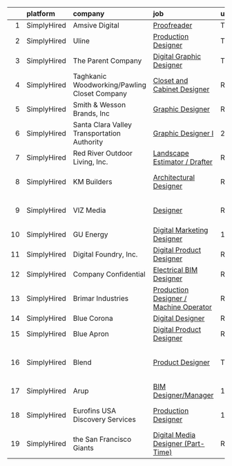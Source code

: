 

|    | platform    | company                                      | job                                                                                                                                                 | update_time   | location                      |
|---:|:------------|:---------------------------------------------|:----------------------------------------------------------------------------------------------------------------------------------------------------|:--------------|:------------------------------|
|  1 | SimplyHired | Amsive Digital                               | [Proofreader](https://www.simplyhired.com/job/1PAcM3raGBIMrqNNXSQVGPQgJ2CnMWB6MXOfCxvYMMN10p6DXmd-fA?q=digital+designer)                            | Today         | Remote                        |
|  2 | SimplyHired | Uline                                        | [Production Designer](https://www.simplyhired.com/job/drf8rLZKizKvfE4D1QotW0E4wqq_H-CIC5B01kfqBb92BfWp5xtRbA?q=digital+designer)                    | Today         | Pleasant Prairie, WI          |
|  3 | SimplyHired | The Parent Company                           | [Digital Graphic Designer](https://www.simplyhired.com/job/fckBAbX63A84PoCfdCK17EwJWt7fpUHHAFQrxmVOaTt3nRbw2190PQ?q=digital+designer)               | Today         | San Jose, CA                  |
|  4 | SimplyHired | Taghkanic Woodworking/Pawling Closet Company | [Closet and Cabinet Designer](https://www.simplyhired.com/job/hz0odY_byYF-uZ1MVs79vWXh01bJFgR9D5-8nHIfxaEJCjn4gHwRpQ?q=digital+designer)            | Recently      | Pawling, NY                   |
|  5 | SimplyHired | Smith & Wesson Brands, Inc                   | [Graphic Designer](https://www.simplyhired.com/job/WZP1AeVBdJyl_C-vuTuHt_1uD3KWKdXGHoRilvprN4adH0oq1JMaVg?q=digital+designer)                       | Recently      | Maryville, TN                 |
|  6 | SimplyHired | Santa Clara Valley Transportation Authority  | [Graphic Designer I](https://www.simplyhired.com/job/wrHZIbeL1LkUJj_-I7ixd-NpPkSwyRJIMUAf0Tk66DR1PP_sBDNdLA?q=digital+designer)                     | 2d            | San Jose, CA                  |
|  7 | SimplyHired | Red River Outdoor Living, Inc.               | [Landscape Estimator / Drafter](https://www.simplyhired.com/job/3FZw0I5Vdng0MfFrDbPuDx0Wby4ciLDRv9D1qafryf1OcAxpYxsqfQ?q=digital+designer)          | Recently      | Paris, TX                     |
|  8 | SimplyHired | KM Builders                                  | [Architectural Designer](https://www.simplyhired.com/job/4IewK3FDhUvj5AFPh3dquvJKapkpM5lq-mvch3M-L-_raO5eV3EvDw?q=digital+designer)                 | Recently      | San Antonio, TX               |
|  9 | SimplyHired | VIZ Media                                    | [Designer](https://www.simplyhired.com/job/i4aTZRWkW_NBNUphHzQuWxVkBHxJPeIzr1rfaHyIHFQtasqTKW1Zgg?q=digital+designer)                               | Recently      | San Francisco, CA             |
| 10 | SimplyHired | GU Energy                                    | [Digital Marketing Designer](https://www.simplyhired.com/job/fCYmyRz8ewbgPWaiG6g0fd9oWlTT5RaErzgQfdUkDze2rwv7d0y86A?q=digital+designer)             | 1d            | Berkeley, CA                  |
| 11 | SimplyHired | Digital Foundry, Inc.                        | [Digital Product Designer](https://www.simplyhired.com/job/S1Ife71OF-BUYDwnHejf6RhsV__ft-elN7Y-Bzma9IefmRk5CkR8lg?q=digital+designer)               | Recently      | Tiburon, CA                   |
| 12 | SimplyHired | Company Confidential                         | [Electrical BIM Designer](https://www.simplyhired.com/job/j5UuVk9gArLWW5uOKUmYhtIEcuKY8LdbjITaL2ssEcK4YCuYHyqzzw?q=digital+designer)                | Recently      | Cleveland, OH                 |
| 13 | SimplyHired | Brimar Industries                            | [Production Designer / Machine Operator](https://www.simplyhired.com/job/Pvxyi10ceyATwfSr_A1kCaUuDeDVesDRXxd0qXTJS9ixnN1kjQu2FQ?q=digital+designer) | Recently      | Garfield, NJ                  |
| 14 | SimplyHired | Blue Corona                                  | [Digital Designer](https://www.simplyhired.com/job/U2UeyiUguFQrNgtOxsMxvhlBUUBQJrh3heVfCNoQhWOYZsn7Rk7xPQ?q=digital+designer)                       | Recently      | Remote                        |
| 15 | SimplyHired | Blue Apron                                   | [Digital Product Designer](https://www.simplyhired.com/job/37BXqAgOuaojaeWUmVdKYbWggHmAFy1YvJ7azI9BWksx9NX9GE6HlQ?q=digital+designer)               | Recently      | New York, NY                  |
| 16 | SimplyHired | Blend                                        | [Product Designer](https://www.simplyhired.com/job/mt_oUTKDlC9Vn0jTg-ZopA7FQ3MFFXcxgdtTjXglUlvKV-v7GRwFiQ?q=digital+designer)                       | Today         | San Francisco, CA +1 location |
| 17 | SimplyHired | Arup                                         | [BIM Designer/Manager](https://www.simplyhired.com/job/vzhYgESCPLG8dGw6dirqO10Qi2nicszyA-0tXS7GFTIMlHh1cz1AOA?q=digital+designer)                   | 1d            | New York, NY                  |
| 18 | SimplyHired | Eurofins USA Discovery Services              | [Production Designer](https://www.simplyhired.com/job/tJdmStON5I-PqHoN4cYz6Zzgt99BZqevHfU3hs5UCNLtZmii2vU3Jg?q=digital+designer)                    | 10d           | Fremont, CA +1 location       |
| 19 | SimplyHired | the San Francisco Giants                     | [Digital Media Designer (Part-Time)](https://www.simplyhired.com/job/u1x8xD8jomyt-_w8VbLOklo4nvLBAHOhz699Wz9XQ_BubsDuBqeP8w?q=digital+designer)     | Recently      | San Francisco, CA             |